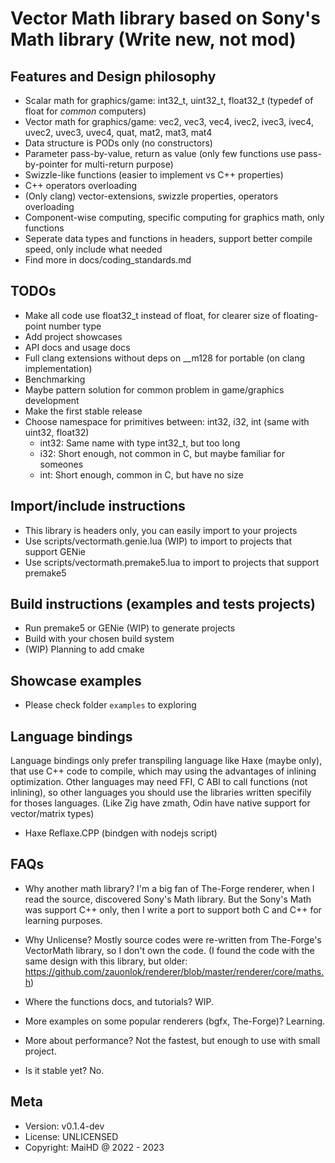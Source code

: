 # Vector Math library based on Sony's Math library (Write new, not mod)

## Features and Design philosophy
- Scalar math for graphics/game: int32_t, uint32_t, float32_t (typedef of float for *common* computers)
- Vector math for graphics/game: vec2, vec3, vec4, ivec2, ivec3, ivec4, uvec2, uvec3, uvec4, quat, mat2, mat3, mat4
- Data structure is PODs only (no constructors)
- Parameter pass-by-value, return as value (only few functions use pass-by-pointer for multi-return purpose)
- Swizzle-like functions (easier to implement vs C++ properties)
- C++ operators overloading
- (Only clang) vector-extensions, swizzle properties, operators overloading
- Component-wise computing, specific computing for graphics math, only functions
- Seperate data types and functions in headers, support better compile speed, only include what needed 
- Find more in docs/coding_standards.md

## TODOs
- Make all code use float32_t instead of float, for clearer size of floating-point number type
- Add project showcases
- API docs and usage docs
- Full clang extensions without deps on __m128 for portable (on clang implementation)
- Benchmarking
- Maybe pattern solution for common problem in game/graphics development
- Make the first stable release
- Choose namespace for primitives between: int32, i32, int (same with uint32, float32)
    - int32: Same name with type int32_t, but too long
    - i32: Short enough, not common in C, but maybe familiar for someones
    - int: Short enough, common in C, but have no size

## Import/include instructions
- This library is headers only, you can easily import to your projects
- Use scripts/vectormath.genie.lua (WIP) to import to projects that support GENie
- Use scripts/vectormath.premake5.lua to import to projects that support premake5

## Build instructions (examples and tests projects)
- Run premake5 or GENie (WIP) to generate projects
- Build with your chosen build system
- (WIP) Planning to add cmake

## Showcase examples
- Please check folder `examples` to exploring

## Language bindings
Language bindings only prefer transpiling language like Haxe (maybe only), that use C++ code to compile, which may using the advantages of inlining optimization. Other languages may need FFI, C ABI to call functions (not inlining), 
so other languages you should use the libraries written specifily for thoses languages. (Like Zig have zmath, Odin have native support for vector/matrix types)
- Haxe Reflaxe.CPP (bindgen with nodejs script)

## FAQs
- Why another math library? I'm a big fan of The-Forge renderer, when I read the source, discovered Sony's Math library. But the Sony's Math was support C++ only, then I write a port to support both C and C++ for learning purposes.

- Why Unlicense? Mostly source codes were re-written from The-Forge's VectorMath library, so I don't own the code. (I found the code with the same design with this library, but older: https://github.com/zauonlok/renderer/blob/master/renderer/core/maths.h)
- Where the functions docs, and tutorials? WIP.
- More examples on some popular renderers (bgfx, The-Forge)? Learning.
- More about performance? Not the fastest, but enough to use with small project.
- Is it stable yet? No.

## Meta
- Version: v0.1.4-dev
- License: UNLICENSED
- Copyright: MaiHD @ 2022 - 2023
